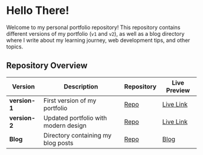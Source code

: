 # Hello There!

Welcome to my personal portfolio repository! This repository contains different versions of my portfolio (`v1` and `v2`), as well as a blog directory where I write about my learning journey, web development tips, and other topics.

## Repository Overview

| Version             | Description                               | Repository                                                             | Live Preview                                             |
| ------------------- | ----------------------------------------- | ---------------------------------------------------------------------- | -------------------------------------------------------- |
| **version-1**       | First version of my portfolio             | [Repo](https://github.com/shivankursharma018/shivankursharma018.github.io/tree/main/v1)   | [Live Link](https://shivankursharma018.github.io/v1/)         |
| **version-2**       | Updated portfolio with modern design      | [Repo](https://github.com/shivankursharma018/shivankursharma018.github.io/tree/main/v2)   | [Live Link](https://shivankursharma018.github.io/v2/)         |
| **Blog**            | Directory containing my blog posts        | [Repo](https://shivankursharma018.github.io/blogs/)                                       | [Blog](https://shivankur018.hashnode.dev/)       |
